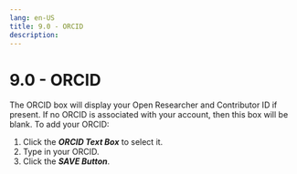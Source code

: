 ```yaml
---
lang: en-US
title: 9.0 - ORCID
description:
---
```


# 9.0 - ORCID

The ORCID box will display your Open Researcher and Contributor ID if
present. If no ORCID is associated with your account, then this box will be
blank. To add your ORCID:
1. Click the ***ORCID Text Box*** to select it.
2. Type in your ORCID.
3. Click the ***SAVE Button***.

